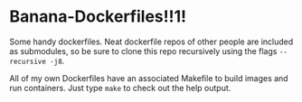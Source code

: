 # Banana-Dockerfiles!!1!
Some handy dockerfiles. Neat dockerfile repos of other people are included as submodules, so be sure to clone this repo recursively using the flags `--recursive -j8`.

All of my own Dockerfiles have an associated Makefile to build images and run containers. Just type `make` to check out the help output.
